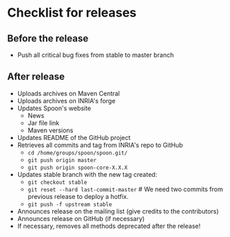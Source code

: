 # Checklist for releases

## Before the release

- Push all critical bug fixes from stable to master branch

## After release

- Uploads archives on Maven Central
- Uploads archives on INRIA's forge
- Updates Spoon's website
    - News
    - Jar file link
    - Maven versions
- Updates README of the GitHub project
- Retrieves all commits and tag from INRIA's repo to GitHub
    - `cd /home/groups/spoon/spoon.git/`
    - `git push origin master`
    - `git push origin spoon-core-X.X.X`
- Updates stable branch with the new tag created:
    - `git checkout stable`
    - `git reset --hard last-commit-master` # We need two commits from previous release to deploy a hotfix.
    - `git push -f upstream stable`
- Announces release on the mailing list (give credits to the contributors)
- Announces release on GitHub (if necessary)
- If necessary, removes all methods deprecated after the release!
